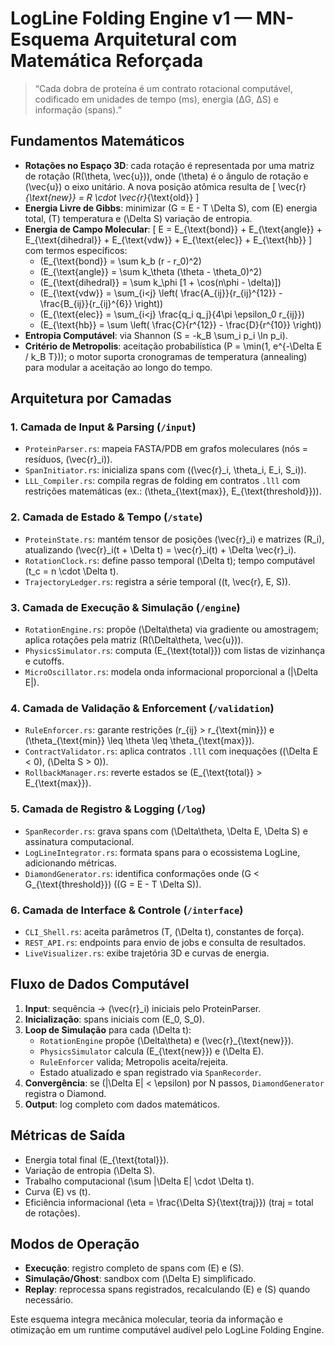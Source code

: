 # LogLine Folding Engine v1 — MN-Esquema Arquitetural com Matemática Reforçada

> “Cada dobra de proteína é um contrato rotacional computável, codificado em unidades de tempo (ms), energia (ΔG, ΔS) e informação (spans).”

## Fundamentos Matemáticos

- **Rotações no Espaço 3D**: cada rotação é representada por uma matriz de rotação \(R(\theta, \vec{u})\), onde \(\theta\) é o ângulo de rotação e \(\vec{u}\) o eixo unitário. A nova posição atômica resulta de
  \[
  \vec{r}_{\text{new}} = R \cdot \vec{r}_{\text{old}}
  \]
- **Energia Livre de Gibbs**: minimizar \(G = E - T \Delta S\), com \(E\) energia total, \(T\) temperatura e \(\Delta S\) variação de entropia.
- **Energia de Campo Molecular**:
  \[
  E = E_{\text{bond}} + E_{\text{angle}} + E_{\text{dihedral}} + E_{\text{vdw}} + E_{\text{elec}} + E_{\text{hb}}
  \]
  com termos específicos:
  - \(E_{\text{bond}} = \sum k_b (r - r_0)^2\)
  - \(E_{\text{angle}} = \sum k_\theta (\theta - \theta_0)^2\)
  - \(E_{\text{dihedral}} = \sum k_\phi [1 + \cos(n\phi - \delta)]\)
  - \(E_{\text{vdw}} = \sum_{i<j} \left( \frac{A_{ij}}{r_{ij}^{12}} - \frac{B_{ij}}{r_{ij}^{6}} \right)\)
  - \(E_{\text{elec}} = \sum_{i<j} \frac{q_i q_j}{4\pi \epsilon_0 r_{ij}}\)
  - \(E_{\text{hb}} = \sum \left( \frac{C}{r^{12}} - \frac{D}{r^{10}} \right)\)
- **Entropia Computável**: via Shannon \(S = -k_B \sum_i p_i \ln p_i\).
- **Critério de Metropolis**: aceitação probabilística \(P = \min(1, e^{-\Delta E / k_B T})\); o motor suporta cronogramas de temperatura (annealing) para modular a aceitação ao longo do tempo.

## Arquitetura por Camadas

### 1. Camada de Input & Parsing (`/input`)
- `ProteinParser.rs`: mapeia FASTA/PDB em grafos moleculares (nós = resíduos, \(\vec{r}_i\)).
- `SpanInitiator.rs`: inicializa spans com \((\vec{r}_i, \theta_i, E_i, S_i)\).
- `LLL_Compiler.rs`: compila regras de folding em contratos `.lll` com restrições matemáticas (ex.: \(\theta_{\text{max}}, E_{\text{threshold}}\)).

### 2. Camada de Estado & Tempo (`/state`)
- `ProteinState.rs`: mantém tensor de posições \(\vec{r}_i\) e matrizes \(R_i\), atualizando \(\vec{r}_i(t + \Delta t) = \vec{r}_i(t) + \Delta \vec{r}_i\).
- `RotationClock.rs`: define passo temporal \(\Delta t\); tempo computável \(t_c = n \cdot \Delta t\).
- `TrajectoryLedger.rs`: registra a série temporal \((t, \vec{r}, E, S)\).

### 3. Camada de Execução & Simulação (`/engine`)
- `RotationEngine.rs`: propõe \(\Delta\theta\) via gradiente ou amostragem; aplica rotações pela matriz \(R(\Delta\theta, \vec{u})\).
- `PhysicsSimulator.rs`: computa \(E_{\text{total}}\) com listas de vizinhança e cutoffs.
- `MicroOscillator.rs`: modela onda informacional proporcional a \(|\Delta E|\).

### 4. Camada de Validação & Enforcement (`/validation`)
- `RuleEnforcer.rs`: garante restrições \(r_{ij} > r_{\text{min}}\) e \(\theta_{\text{min}} \leq \theta \leq \theta_{\text{max}}\).
- `ContractValidator.rs`: aplica contratos `.lll` com inequações (\(\Delta E < 0\), \(\Delta S > 0\)).
- `RollbackManager.rs`: reverte estados se \(E_{\text{total}} > E_{\text{max}}\).

### 5. Camada de Registro & Logging (`/log`)
- `SpanRecorder.rs`: grava spans com \(\Delta\theta, \Delta E, \Delta S\) e assinatura computacional.
- `LogLineIntegrator.rs`: formata spans para o ecossistema LogLine, adicionando métricas.
- `DiamondGenerator.rs`: identifica conformações onde \(G < G_{\text{threshold}}\) (\(G = E - T \Delta S\)).

### 6. Camada de Interface & Controle (`/interface`)
- `CLI_Shell.rs`: aceita parâmetros (T, \(\Delta t\), constantes de força).
- `REST_API.rs`: endpoints para envio de jobs e consulta de resultados.
- `LiveVisualizer.rs`: exibe trajetória 3D e curvas de energia.

## Fluxo de Dados Computável

1. **Input**: sequência → \(\vec{r}_i\) iniciais pelo ProteinParser.
2. **Inicialização**: spans iniciais com \(E_0, S_0\).
3. **Loop de Simulação** para cada \(\Delta t\):
   - `RotationEngine` propõe \(\Delta\theta\) e \(\vec{r}_{\text{new}}\).
   - `PhysicsSimulator` calcula \(E_{\text{new}}\) e \(\Delta E\).
   - `RuleEnforcer` valida; Metropolis aceita/rejeita.
   - Estado atualizado e span registrado via `SpanRecorder`.
4. **Convergência**: se \(|\Delta E| < \epsilon\) por N passos, `DiamondGenerator` registra o Diamond.
5. **Output**: log completo com dados matemáticos.

## Métricas de Saída

- Energia total final \(E_{\text{total}}\).
- Variação de entropia \(\Delta S\).
- Trabalho computacional \(\sum |\Delta E| \cdot \Delta t\).
- Curva \(E\) vs \(t\).
- Eficiência informacional \(\eta = \frac{\Delta S}{\text{traj}}\) (traj = total de rotações).

## Modos de Operação

- **Execução**: registro completo de spans com \(E\) e \(S\).
- **Simulação/Ghost**: sandbox com \(\Delta E\) simplificado.
- **Replay**: reprocessa spans registrados, recalculando \(E\) e \(S\) quando necessário.

Este esquema integra mecânica molecular, teoria da informação e otimização em um runtime computável audível pelo LogLine Folding Engine.
